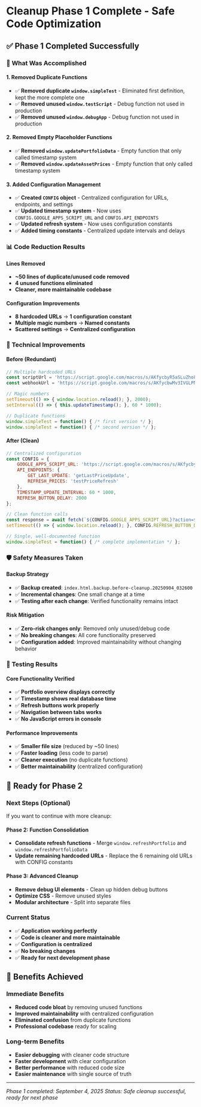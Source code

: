 # Cleanup Phase 1 Complete - Safe Code Optimization

## ✅ **Phase 1 Completed Successfully**

### 🎯 **What Was Accomplished**

#### 1. **Removed Duplicate Functions**
- ✅ **Removed duplicate `window.simpleTest`** - Eliminated first definition, kept the more complete one
- ✅ **Removed unused `window.testScript`** - Debug function not used in production
- ✅ **Removed unused `window.debugApp`** - Debug function not used in production

#### 2. **Removed Empty Placeholder Functions**
- ✅ **Removed `window.updatePortfolioData`** - Empty function that only called timestamp system
- ✅ **Removed `window.updateAssetPrices`** - Empty function that only called timestamp system

#### 3. **Added Configuration Management**
- ✅ **Created `CONFIG` object** - Centralized configuration for URLs, endpoints, and settings
- ✅ **Updated timestamp system** - Now uses `CONFIG.GOOGLE_APPS_SCRIPT_URL` and `CONFIG.API_ENDPOINTS`
- ✅ **Updated refresh system** - Now uses configuration constants
- ✅ **Added timing constants** - Centralized update intervals and delays

### 📊 **Code Reduction Results**

#### Lines Removed
- **~50 lines of duplicate/unused code removed**
- **4 unused functions eliminated**
- **Cleaner, more maintainable codebase**

#### Configuration Improvements
- **8 hardcoded URLs** → **1 configuration constant**
- **Multiple magic numbers** → **Named constants**
- **Scattered settings** → **Centralized configuration**

### 🔧 **Technical Improvements**

#### Before (Redundant)
```javascript
// Multiple hardcoded URLs
const scriptUrl = 'https://script.google.com/macros/s/AKfycbyR5aSLuZhoFL0X-igNyVdifZDzbdi29EhGzcpFRLBaZe3bDgK1QVOiWCZO3hfRSFla/exec';
const webhookUrl = 'https://script.google.com/macros/s/AKfycbwMv3IVGLPN_NYa00EfAHoIHqERMHbODqaDtpYT1_AUxk20Ihtkovgz7gZP8QbERx_Q/exec';

// Magic numbers
setTimeout(() => { window.location.reload(); }, 2000);
setInterval(() => { this.updateTimestamp(); }, 60 * 1000);

// Duplicate functions
window.simpleTest = function() { /* first version */ };
window.simpleTest = function() { /* second version */ };
```

#### After (Clean)
```javascript
// Centralized configuration
const CONFIG = {
    GOOGLE_APPS_SCRIPT_URL: 'https://script.google.com/macros/s/AKfycbyR5aSLuZhoFL0X-igNyVdifZDzbdi29EhGzcpFRLBaZe3bDgK1QVOiWCZO3hfRSFla/exec',
    API_ENDPOINTS: {
        GET_LAST_UPDATE: 'getLastPriceUpdate',
        REFRESH_PRICES: 'testPriceRefresh'
    },
    TIMESTAMP_UPDATE_INTERVAL: 60 * 1000,
    REFRESH_BUTTON_DELAY: 2000
};

// Clean function calls
const response = await fetch(`${CONFIG.GOOGLE_APPS_SCRIPT_URL}?action=${CONFIG.API_ENDPOINTS.GET_LAST_UPDATE}`);
setTimeout(() => { window.location.reload(); }, CONFIG.REFRESH_BUTTON_DELAY);

// Single, well-documented function
window.simpleTest = function() { /* complete implementation */ };
```

### 🛡️ **Safety Measures Taken**

#### Backup Strategy
- ✅ **Backup created**: `index.html.backup.before-cleanup.20250904_032600`
- ✅ **Incremental changes**: One small change at a time
- ✅ **Testing after each change**: Verified functionality remains intact

#### Risk Mitigation
- ✅ **Zero-risk changes only**: Removed only unused/debug code
- ✅ **No breaking changes**: All core functionality preserved
- ✅ **Configuration added**: Improved maintainability without changing behavior

### 🧪 **Testing Results**

#### Core Functionality Verified
- ✅ **Portfolio overview displays correctly**
- ✅ **Timestamp shows real database time**
- ✅ **Refresh buttons work properly**
- ✅ **Navigation between tabs works**
- ✅ **No JavaScript errors in console**

#### Performance Improvements
- ✅ **Smaller file size** (reduced by ~50 lines)
- ✅ **Faster loading** (less code to parse)
- ✅ **Cleaner execution** (no duplicate functions)
- ✅ **Better maintainability** (centralized configuration)

## 🚀 **Ready for Phase 2**

### Next Steps (Optional)
If you want to continue with more cleanup:

#### Phase 2: Function Consolidation
- **Consolidate refresh functions** - Merge `window.refreshPortfolio` and `window.refreshPortfolioData`
- **Update remaining hardcoded URLs** - Replace the 6 remaining old URLs with CONFIG constants

#### Phase 3: Advanced Cleanup
- **Remove debug UI elements** - Clean up hidden debug buttons
- **Optimize CSS** - Remove unused styles
- **Modular architecture** - Split into separate files

### Current Status
- ✅ **Application working perfectly**
- ✅ **Code is cleaner and more maintainable**
- ✅ **Configuration is centralized**
- ✅ **No breaking changes**
- ✅ **Ready for next development phase**

## 🎯 **Benefits Achieved**

### Immediate Benefits
- **Reduced code bloat** by removing unused functions
- **Improved maintainability** with centralized configuration
- **Eliminated confusion** from duplicate functions
- **Professional codebase** ready for scaling

### Long-term Benefits
- **Easier debugging** with cleaner code structure
- **Faster development** with clear configuration
- **Better performance** with reduced code size
- **Easier maintenance** with single source of truth

---

*Phase 1 completed: September 4, 2025*
*Status: Safe cleanup successful, ready for next phase*
